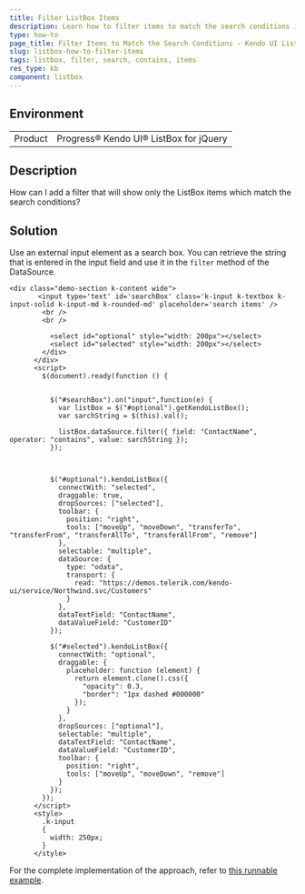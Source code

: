 ```yaml
---
title: Filter ListBox Items
description: Learn how to filter items to match the search conditions in a Kendo UI ListBox.
type: how-to
page_title: Filter Items to Match the Search Conditions - Kendo UI ListBox for jQuery
slug: listbox-how-to-filter-items
tags: listbox, filter, search, contains, items
res_type: kb
component: listbox
---
```


## Environment

<table>
 <tr>
  <td>Product</td>
  <td>Progress® Kendo UI® ListBox for jQuery</td>
 </tr>
</table>

## Description

How can I add a filter that will show only the ListBox items which match the search conditions?

## Solution

Use an external input element as a search box. You can retrieve the string that is entered in the input field and use it in the `filter` method of the DataSource.

````dojo
<div class="demo-section k-content wide">
       <input type='text' id='searchBox' class='k-input k-textbox k-input-solid k-input-md k-rounded-md' placeholder='search items' />
        <br />
        <br />
        
          <select id="optional" style="width: 200px"></select>
          <select id="selected" style="width: 200px"></select>
        </div>
      </div>
      <script>
        $(document).ready(function () {


          $("#searchBox").on("input",function(e) {
            var listBox = $("#optional").getKendoListBox();
            var sarchString = $(this).val();

            listBox.dataSource.filter({ field: "ContactName", operator: "contains", value: sarchString });
          });



          $("#optional").kendoListBox({
            connectWith: "selected",
            draggable: true,
            dropSources: ["selected"],
            toolbar: {
              position: "right",
              tools: ["moveUp", "moveDown", "transferTo", "transferFrom", "transferAllTo", "transferAllFrom", "remove"]
            },
            selectable: "multiple",
            dataSource: {
              type: "odata",
              transport: {
                read: "https://demos.telerik.com/kendo-ui/service/Northwind.svc/Customers"
              }
            },
            dataTextField: "ContactName",
            dataValueField: "CustomerID"
          });

          $("#selected").kendoListBox({
            connectWith: "optional",
            draggable: {
              placeholder: function (element) {
                return element.clone().css({
                  "opacity": 0.3,
                  "border": "1px dashed #000000"
                });
              }
            },
            dropSources: ["optional"],
            selectable: "multiple",
            dataTextField: "ContactName",
            dataValueField: "CustomerID",
            toolbar: {
              position: "right",
              tools: ["moveUp", "moveDown", "remove"]
            }
          });
        });
      </script>
      <style> 
        .k-input
        { 
          width: 250px;
        } 
      </style>
````

For the complete implementation of the approach, refer to [this runnable example](https://dojo.telerik.com/EworIV/3).

